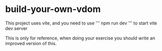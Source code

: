 # build-your-own-vdom


This project uses vite, and you need to use ''' npm run dev ''' to start vite dev server

This is only for reference, when doing your exercise you should write an improved version of this.
